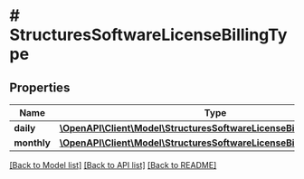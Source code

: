 # # StructuresSoftwareLicenseBillingType

## Properties

Name | Type | Description | Notes
------------ | ------------- | ------------- | -------------
**daily** | [**\OpenAPI\Client\Model\StructuresSoftwareLicenseBillingTypeDaily**](StructuresSoftwareLicenseBillingTypeDaily.md) |  | [optional]
**monthly** | [**\OpenAPI\Client\Model\StructuresSoftwareLicenseBillingTypeMonthly**](StructuresSoftwareLicenseBillingTypeMonthly.md) |  | [optional]

[[Back to Model list]](../../README.md#models) [[Back to API list]](../../README.md#endpoints) [[Back to README]](../../README.md)
